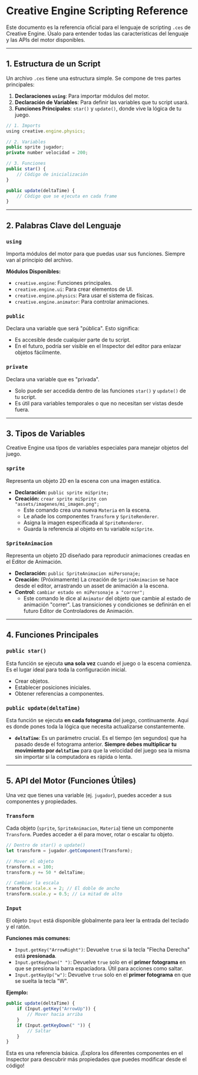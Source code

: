 # Creative Engine Scripting Reference

Este documento es la referencia oficial para el lenguaje de scripting `.ces` de Creative Engine. Úsalo para entender todas las características del lenguaje y las APIs del motor disponibles.

---

## 1. Estructura de un Script

Un archivo `.ces` tiene una estructura simple. Se compone de tres partes principales:

1.  **Declaraciones `using`**: Para importar módulos del motor.
2.  **Declaración de Variables**: Para definir las variables que tu script usará.
3.  **Funciones Principales**: `star()` y `update()`, donde vive la lógica de tu juego.

```javascript
// 1. Imports
using creative.engine.physics;

// 2. Variables
public sprite jugador;
private number velocidad = 200;

// 3. Funciones
public star() {
    // Código de inicialización
}

public update(deltaTime) {
    // Código que se ejecuta en cada frame
}
```

---

## 2. Palabras Clave del Lenguaje

### `using`
Importa módulos del motor para que puedas usar sus funciones. Siempre van al principio del archivo.

**Módulos Disponibles:**
-   `creative.engine`: Funciones principales.
-   `creative.engine.ui`: Para crear elementos de UI.
-   `creative.engine.physics`: Para usar el sistema de físicas.
-   `creative.engine.animator`: Para controlar animaciones.

### `public`
Declara una variable que será "pública". Esto significa:
-   Es accesible desde cualquier parte de tu script.
-   En el futuro, podría ser visible en el Inspector del editor para enlazar objetos fácilmente.

### `private`
Declara una variable que es "privada".
-   Solo puede ser accedida dentro de las funciones `star()` y `update()` de tu script.
-   Es útil para variables temporales o que no necesitan ser vistas desde fuera.

---

## 3. Tipos de Variables

Creative Engine usa tipos de variables especiales para manejar objetos del juego.

### `sprite`
Representa un objeto 2D en la escena con una imagen estática.
-   **Declaración:** `public sprite miSprite;`
-   **Creación:** `crear sprite miSprite con "assets/imagenes/mi_imagen.png";`
    -   Este comando crea una nueva `Materia` en la escena.
    -   Le añade los componentes `Transform` y `SpriteRenderer`.
    -   Asigna la imagen especificada al `SpriteRenderer`.
    -   Guarda la referencia al objeto en tu variable `miSprite`.

### `SpriteAnimacion`
Representa un objeto 2D diseñado para reproducir animaciones creadas en el Editor de Animación.
-   **Declaración:** `public SpriteAnimacion miPersonaje;`
-   **Creación:** (Próximamente) La creación de `SpriteAnimacion` se hace desde el editor, arrastrando un asset de animación a la escena.
-   **Control:** `cambiar estado en miPersonaje a "correr";`
    -   Este comando le dice al `Animator` del objeto que cambie al estado de animación "correr". Las transiciones y condiciones se definirán en el futuro Editor de Controladores de Animación.

---

## 4. Funciones Principales

### `public star()`
Esta función se ejecuta **una sola vez** cuando el juego o la escena comienza. Es el lugar ideal para toda la configuración inicial.
-   Crear objetos.
-   Establecer posiciones iniciales.
-   Obtener referencias a componentes.

### `public update(deltaTime)`
Esta función se ejecuta **en cada fotograma** del juego, continuamente. Aquí es donde pones toda la lógica que necesita actualizarse constantemente.
-   **`deltaTime`**: Es un parámetro crucial. Es el tiempo (en segundos) que ha pasado desde el fotograma anterior. **Siempre debes multiplicar tu movimiento por `deltaTime`** para que la velocidad del juego sea la misma sin importar si la computadora es rápida o lenta.

---

## 5. API del Motor (Funciones Útiles)

Una vez que tienes una variable (ej. `jugador`), puedes acceder a sus componentes y propiedades.

### `Transform`
Cada objeto (`sprite`, `SpriteAnimacion`, `Materia`) tiene un componente `Transform`. Puedes acceder a él para mover, rotar o escalar tu objeto.

```javascript
// Dentro de star() o update()
let transform = jugador.getComponent(Transform);

// Mover el objeto
transform.x = 100;
transform.y += 50 * deltaTime;

// Cambiar la escala
transform.scale.x = 2; // El doble de ancho
transform.scale.y = 0.5; // La mitad de alto
```

### `Input`
El objeto `Input` está disponible globalmente para leer la entrada del teclado y el ratón.

**Funciones más comunes:**
-   `Input.getKey("ArrowRight")`: Devuelve `true` si la tecla "Flecha Derecha" está **presionada**.
-   `Input.getKeyDown(" ")`: Devuelve `true` solo en el **primer fotograma** en que se presiona la barra espaciadora. Útil para acciones como saltar.
-   `Input.getKeyUp("w")`: Devuelve `true` solo en el **primer fotograma** en que se suelta la tecla "W".

**Ejemplo:**
```javascript
public update(deltaTime) {
    if (Input.getKey("ArrowUp")) {
        // Mover hacia arriba
    }
    if (Input.getKeyDown(" ")) {
        // Saltar
    }
}
```

Esta es una referencia básica. ¡Explora los diferentes componentes en el Inspector para descubrir más propiedades que puedes modificar desde el código!
